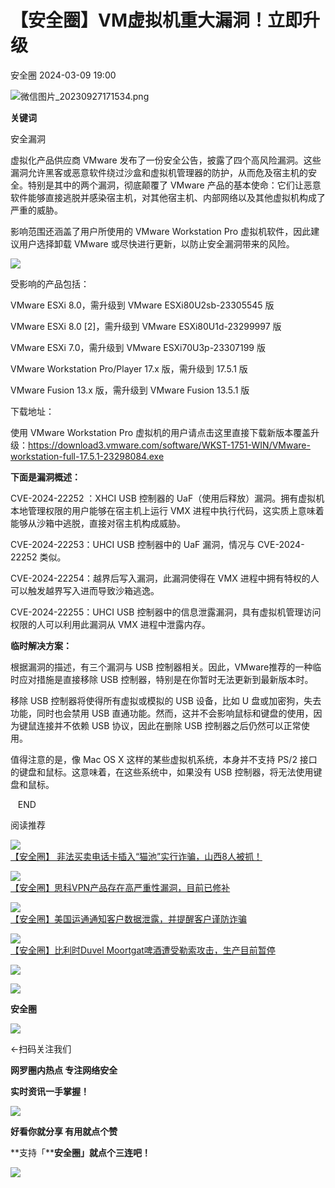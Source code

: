 #  【安全圈】VM虚拟机重大漏洞！立即升级   
 安全圈   2024-03-09 19:00  
  
![](https://mmbiz.qpic.cn/sz_mmbiz_png/aBHpjnrGylgOvEXHviaXu1fO2nLov9bZ055v7s8F6w1DD1I0bx2h3zaOx0Mibd5CngBwwj2nTeEbupw7xpBsx27Q/640?wx_fmt=png&from=appmsg "微信图片_20230927171534.png")  
  
  
**关键词**  
  
  
  
安全漏洞  
  
  
虚拟化产品供应商 VMware 发布了一份安全公告，披露了四个高风险漏洞。这些漏洞允许黑客或恶意软件绕过沙盒和虚拟机管理器的防护，从而危及宿主机的安全。特别是其中的两个漏洞，彻底颠覆了 VMware 产品的基本使命：它们让恶意软件能够直接逃脱并感染宿主机，对其他宿主机、内部网络以及其他虚拟机构成了严重的威胁。  
  
  
影响范围还涵盖了用户所使用的 VMware Workstation Pro 虚拟机软件，因此建议用户选择卸载 VMware 或尽快进行更新，以防止安全漏洞带来的风险。  
  
![](https://mmbiz.qpic.cn/mmbiz_png/1qcuWhlEY4HwQic4Tx0qBdnMVZicttE2twJicXQM4dAKeGficwtPHIQ3fpNXib62cvBYp8105jqdWdedH3lOvSNPJpg/640?wx_fmt=png&from=appmsg "")  
  
受影响的产品包括：  
  
VMware ESXi 8.0，需升级到 VMware ESXi80U2sb-23305545 版  
  
VMware ESXi 8.0 [2]，需升级到 VMware ESXi80U1d-23299997 版  
  
VMware ESXi 7.0，需升级到 VMware ESXi70U3p-23307199 版  
  
VMware Workstation Pro/Player 17.x 版，需升级到 17.5.1 版  
  
VMware Fusion 13.x 版，需升级到 VMware Fusion 13.5.1 版  
  
  
下载地址：  
  
使用 VMware Workstation Pro 虚拟机的用户请点击这里直接下载新版本覆盖升级：https://download3.vmware.com/software/WKST-1751-WIN/VMware-workstation-full-17.5.1-23298084.exe  
  
  
**下面是漏洞概述：**  
  
CVE-2024-22252 ：XHCI USB 控制器的 UaF（使用后释放）漏洞。拥有虚拟机本地管理权限的用户能够在宿主机上运行 VMX 进程中执行代码，这实质上意味着能够从沙箱中逃脱，直接对宿主机构成威胁。  
  
CVE-2024-22253：UHCI USB 控制器中的 UaF 漏洞，情况与 CVE-2024-22252 类似。  
  
CVE-2024-22254：越界后写入漏洞，此漏洞使得在 VMX 进程中拥有特权的人可以触发越界写入进而导致沙箱逃逸。  
  
CVE-2024-22255：UHCI USB 控制器中的信息泄露漏洞，具有虚拟机管理访问权限的人可以利用此漏洞从 VMX 进程中泄露内存。  
  
  
**临时解决方案：**  
  
根据漏洞的描述，有三个漏洞与 USB 控制器相关。因此，VMware推荐的一种临时应对措施是直接移除 USB 控制器，特别是在你暂时无法更新到最新版本时。  
  
移除 USB 控制器将使得所有虚拟或模拟的 USB 设备，比如 U 盘或加密狗，失去功能，同时也会禁用 USB 直通功能。然而，这并不会影响鼠标和键盘的使用，因为键鼠连接并不依赖 USB 协议，因此在删除 USB 控制器之后仍然可以正常使用。  
  
  
值得注意的是，像 Mac OS X 这样的某些虚拟机系统，本身并不支持 PS/2 接口的键盘和鼠标。这意味着，在这些系统中，如果没有 USB 控制器，将无法使用键盘和鼠标。  
  
  
  
  
  
   END    
  
  
阅读推荐  
  
  
![](https://mmbiz.qpic.cn/sz_mmbiz_png/aBHpjnrGyliaY4s7cbNlialLcFfic6dP6ic3LeibNUDnf00LziaXkzLpLZAxjZpJQnrZdvNYN6uB6oNehc72YIYAfuFQ/640?wx_fmt=png&from=appmsg "")  
[【安全圈】 非法买卖电话卡插入“猫池”实行诈骗，山西8人被抓！](http://mp.weixin.qq.com/s?__biz=MzIzMzE4NDU1OQ==&mid=2652055450&idx=1&sn=007f49be0e56e7576aa44bd3f1760893&chksm=f36e0bdac41982ccc43f21ca74097be329c6b1a89f51b340655dba1f6138299d7610772fe8d7&scene=21#wechat_redirect)  
  
  
  
![](https://mmbiz.qpic.cn/sz_mmbiz_png/aBHpjnrGyliaY4s7cbNlialLcFfic6dP6ic3DAwFYBGCxpgia5F7iaI0iaLCwf0ib9u3HwibkmPyx5KpDRCdHyhobiaHicVKA/640?wx_fmt=png&from=appmsg "")  
[【安全圈】思科VPN产品存在高严重性漏洞，目前已修补](http://mp.weixin.qq.com/s?__biz=MzIzMzE4NDU1OQ==&mid=2652055450&idx=2&sn=76290840399ae43334be3f3581c2db5c&chksm=f36e0bdac41982cc4072cc5c81b23f86d3e3ef778fa1fb9a2f5677c56552fdd3c62ccd711376&scene=21#wechat_redirect)  
  
  
  
![](https://mmbiz.qpic.cn/sz_mmbiz_png/aBHpjnrGyliaY4s7cbNlialLcFfic6dP6ic3AT8IR7eypPS3kCQooEafMwDdhENAR49rVZzT6grPicYD2dt3rGYr6vQ/640?wx_fmt=png&from=appmsg "")  
[【安全圈】美国运通通知客户数据泄露，并提醒客户谨防诈骗](http://mp.weixin.qq.com/s?__biz=MzIzMzE4NDU1OQ==&mid=2652055450&idx=3&sn=4d6b76a9fac97a205e209c11498bcad4&chksm=f36e0bdac41982ccf3e635f4174fd01546c8eb26c7a3b09c4561425026ec41a7878b3cc1341b&scene=21#wechat_redirect)  
  
  
  
![](https://mmbiz.qpic.cn/sz_mmbiz_png/aBHpjnrGyliaY4s7cbNlialLcFfic6dP6ic3mmrgaQWPBcadOnknpGgLedVpJ8TgALC9WsW0EOIC9Ruw9js4BsuheA/640?wx_fmt=png&from=appmsg "")  
[【安全圈】比利时Duvel Moortgat啤酒遭受勒索攻击，生产目前暂停](http://mp.weixin.qq.com/s?__biz=MzIzMzE4NDU1OQ==&mid=2652055450&idx=4&sn=a9e8519e3f6eea7dfb0895c6b01732f8&chksm=f36e0bdac41982cc5fa3c129eacb79d7407ffcbea4dd9b57d6cf998d41328d0a650913d52acc&scene=21#wechat_redirect)  
  
  
  
![](https://mmbiz.qpic.cn/mmbiz_gif/aBHpjnrGylgeVsVlL5y1RPJfUdozNyCEft6M27yliapIdNjlcdMaZ4UR4XxnQprGlCg8NH2Hz5Oib5aPIOiaqUicDQ/640?wx_fmt=gif "")  
  
  
  
![](https://mmbiz.qpic.cn/mmbiz_png/aBHpjnrGylgeVsVlL5y1RPJfUdozNyCEDQIyPYpjfp0XDaaKjeaU6YdFae1iagIvFmFb4djeiahnUy2jBnxkMbaw/640?wx_fmt=png "")  
  
**安全圈**  
  
![](https://mmbiz.qpic.cn/mmbiz_gif/aBHpjnrGylgeVsVlL5y1RPJfUdozNyCEft6M27yliapIdNjlcdMaZ4UR4XxnQprGlCg8NH2Hz5Oib5aPIOiaqUicDQ/640?wx_fmt=gif "")  
  
  
←扫码关注我们  
  
**网罗圈内热点 专注网络安全**  
  
**实时资讯一手掌握！**  
  
  
![](https://mmbiz.qpic.cn/mmbiz_gif/aBHpjnrGylgeVsVlL5y1RPJfUdozNyCE3vpzhuku5s1qibibQjHnY68iciaIGB4zYw1Zbl05GQ3H4hadeLdBpQ9wEA/640?wx_fmt=gif "")  
  
**好看你就分享 有用就点个赞**  
  
**支持「****安全圈」就点个三连吧！**  
  
![](https://mmbiz.qpic.cn/mmbiz_gif/aBHpjnrGylgeVsVlL5y1RPJfUdozNyCE3vpzhuku5s1qibibQjHnY68iciaIGB4zYw1Zbl05GQ3H4hadeLdBpQ9wEA/640?wx_fmt=gif "")  
  
  
